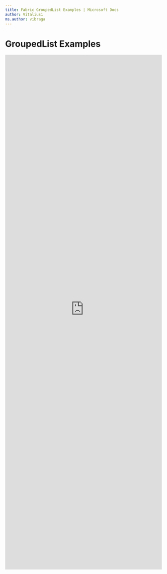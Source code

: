 ```yaml
---
title: Fabric GroupedList Examples | Microsoft Docs
author: Vitalius1
ms.author: vibraga
---
```


# GroupedList Examples

<iframe 
    title='GroupedList Examples'
    src='https://fabricweb.z5.web.core.windows.net/pr-deploy-site/refs/heads/master/fabric-website-resources/dist/index.html#/examples/groupedlist?docsExample=true'
    frameborder='no'
    height='1650'
    style='width: 100%;'
>